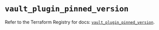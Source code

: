 # `vault_plugin_pinned_version`

Refer to the Terraform Registry for docs: [`vault_plugin_pinned_version`](https://registry.terraform.io/providers/hashicorp/vault/5.0.0/docs/resources/plugin_pinned_version).
